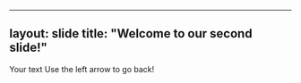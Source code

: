 ---
layout: slide
title: "Welcome to our second slide!"
 ---
 Your text
 Use the left arrow to go back!
